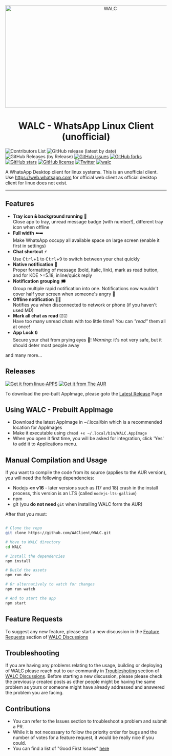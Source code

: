 <p align="center">
<img src="https://socialify.git.ci/WAClient/WALC/image?description=1&font=Bitter&forks=1&logo=https%3A%2F%2Fgithub.com%2FWAClient%2FWALC%2Fraw%2Fmaster%2Fsrc%2Ficons%2Flogo360x360.png&pattern=Floating%20Cogs&stargazers=1&theme=Dark" alt="WALC" width="640" height="320" />
</p>
<h1 align="center">WALC - WhatsApp Linux Client (unofficial)</h1>
<p align="center">

![Contributors List](https://img.shields.io/badge/dynamic/json?label=Contributors&query=%24..login&url=https%3A%2F%2Fapi.github.com%2Frepos%2FWAClient%2FWALC%2Fcontributors) ![GitHub release (latest by date)](https://img.shields.io/github/v/release/WAClient/WALC?color=%2325D366&label=Latest%20Release) ![GitHub Releases (by Release)](https://img.shields.io/github/downloads/WAClient/WALC/latest/total?color=%2325D366&label=Latest%20Version%20AppImage%20Downloads&logo=Linux&logoColor=%23FFFFFF) [![GitHub issues](https://img.shields.io/github/issues/WAClient/WALC.svg)](https://github.com/WAClient/WALC/issues) [![GitHub forks](https://img.shields.io/github/forks/WAClient/WALC.svg)](https://github.com/WAClient/WALC/network) [![GitHub stars](https://img.shields.io/github/stars/WAClient/WALC.svg)](https://github.com/WAClient/WALC/stargazers) [![GitHub license](https://img.shields.io/github/license/WAClient/WALC.svg)](https://github.com/WAClient/WALC/blob/master/LICENSE) [![Twitter](https://img.shields.io/twitter/url/https/github.com/WAClient/WALC.svg?style=social)](https://twitter.com/intent/tweet?text=Wow:&url=https%3A%2F%2Fgithub.com%2FWAClient%2FWALC) [![walc](https://snapcraft.io//walc/badge.svg)](https://snapcraft.io/walc) 

</p>

A WhatsApp Desktop client for linux systems. This is an unofficial client. Use https://web.whatsapp.com for official web client as official desktop client for linux does not exist.

<hr/>

## Features
- **Tray icon & background running** 🏃  
Close app to tray, unread message badge (with number!), different tray icon when offline
- **Full width** ⬅️➡️  
Make WhatsApp occupy all available space on large screen (enable it first in settings)
- **Chat shortcut** ⚡  
Use <kbd>Ctrl</kbd>+<kbd>1</kbd> to <kbd>Ctrl</kbd>+<kbd>9</kbd> to switch between your chat quickly
- **Native notification** 💬  
Proper formatting of message (bold, italic, link), mark as read button, and for KDE >=5.18, inline/quick reply
- **Notification grouping** 🗯  
Group multiple rapid notification into one. Notifications now wouldn't cover half your screen when someone's angry 💢
- **Offline notification** 📶❌   
Notifies you when disconnected to network or phone (if you haven't used MD)
- **Mark all chat as read** ☑☑  
Have too many unread chats with too little time? You can _"read"_ them all at once!
- **App Lock** 🔒  
Secure your chat from prying eyes 👀! _Warning:_ it's not very safe, but it should deter most people away

and many more...

## Releases
[![Get it from linux-APPS](https://i.imgur.com/YGU3qMJ.png)](https://www.linux-apps.com/p/1383431/) 
[![Get it from The AUR](https://user-images.githubusercontent.com/79008923/170873436-821df1d3-b45f-441b-b756-d81c6ac8d474.png)](http://aur.archlinux.org/packages/walc)

To download the pre-built AppImage, please goto the [Latest Release](https://github.com/WAClient/WALC/releases/latest) Page

## Using  WALC - Prebuilt AppImage 
* Download the latest AppImage in ~/.local/bin which is a recommended location for AppImages
* Make it executable using `chmod +x ~/.local/bin/WALC.AppImage`
* When you open it first time, you will be asked for integration, click 'Yes' to add it to Applications menu.

## Manual Compilation and Usage

If you want to compile the code from its source (applies to the AUR version), you will need the following dependencies:

- Nodejs **<= v16** - later versions such as (17 and 18) crash in the install process, this version is an LTS (called `nodejs-lts-gallium`)
- npm
- git (you **do not need** `git` when installing WALC form the AUR)

After that you must:

```bash

# Clone the repo
git clone https://github.com/WAClient/WALC.git

# Move to WALC directory
cd WALC

# Install the dependencies
npm install

# Build the assets
npm run dev

# Or alternatively to watch for changes
npm run watch

# And to start the app
npm start
```

## Feature Requests
To suggest any new feature, please start a new discussion in the [Feature Requests](https://github.com/WAClient/WALC/discussions?discussions_q=category%3A%22Feature+Requests%22) section of [WALC Discussions](https://github.com/WAClient/WALC/discussions) 

## Troubleshooting
If you are having any problems relating to the usage, building or deploying of WALC please reach out to our community in [Troubleshoting](https://github.com/WAClient/WALC/discussions?discussions_q=category%3ATroubleshooting) section of [WALC Discussions](https://github.com/WAClient/WALC/discussions). Before starting a new discussion, please please check the previously created posts as other people might be having the same problem as yours or someone might have already addressed and answered the problem you are facing.

## Contributions
* You can refer to the Issues section to troubleshoot a problem and submit a PR.
* While it is not necessary to follow the priority order for bugs and the number of votes for a feature request, it would be really nice if you could.
* You can find a list of "Good First Issues" [here](https://github.com/WAClient/WALC/issues?q=is%3Aissue+is%3Aopen+label%3A%22good+first+issue%22)
